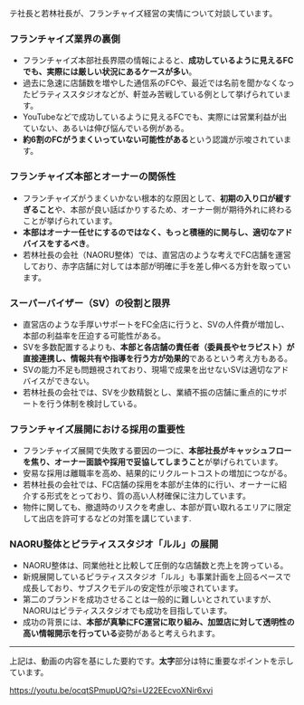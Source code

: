 テ社長と若林社長が、フランチャイズ経営の実情について対談しています。

### フランチャイズ業界の裏側

- フランチャイズ本部社長界隈の情報によると、**成功しているように見えるFCでも、実際には厳しい状況にあるケースが多い**。
- 過去に急速に店舗数を増やした通信系のFCや、最近では名前を聞かなくなったピラティススタジオなどが、軒並み苦戦している例として挙げられています。
- YouTubeなどで成功しているように見えるFCでも、実際には営業利益が出ていない、あるいは伸び悩んでいる例がある。
- **約6割のFCがうまくいっていない可能性がある**という認識が示唆されています。

### フランチャイズ本部とオーナーの関係性

- フランチャイズがうまくいかない根本的な原因として、**初期の入り口が緩すぎること**や、本部が良い話ばかりするため、オーナー側が期待外れに終わることが挙げられています。
- **本部はオーナー任せにするのではなく、もっと積極的に関与し、適切なアドバイスをするべき**。
- 若林社長の会社（NAORU整体）では、直営店のような考えでFC店舗を運営しており、赤字店舗に対しては本部が明確に手を差し伸べる方針を取っています。

### スーパーバイザー（SV）の役割と限界

- 直営店のような手厚いサポートをFC全店に行うと、SVの人件費が増加し、本部の利益率を圧迫する可能性がある。
- SVを多数配置するよりも、**本部と各店舗の責任者（委員長やセラピスト）が直接連携し、情報共有や指導を行う方が効果的**であるという考え方もある。
- SVの能力不足も問題視されており、現場で成果を出せないSVは適切なアドバイスができない。
- 若林社長の会社では、SVを少数精鋭とし、業績不振の店舗に重点的にサポートを行う体制を検討している。

### フランチャイズ展開における採用の重要性

- フランチャイズ展開で失敗する要因の一つに、**本部社長がキャッシュフローを焦り、オーナー面談や採用で妥協してしまうこと**が挙げられています。
- 安易な採用は離職率を高め、結果的にリクルートコストの増加につながる。
- 若林社長の会社では、FC店舗の採用を本部が主体的に行い、オーナーに紹介する形式をとっており、質の高い人材確保に注力しています。
- 物件に関しても、撤退時のリスクを考慮し、本部が買い取れるエリアに限定して出店を許可するなどの対策を講じています.

### NAORU整体とピラティススタジオ「ルル」の展開

- NAORU整体は、同業他社と比較して圧倒的な店舗数と売上を誇っている。
- 新規展開しているピラティススタジオ「ルル」も事業計画を上回るペースで成長しており、サブスクモデルの安定性が示唆されています。
- 第二のブランドを成功させることは一般的に難しいとされていますが、NAORUはピラティススタジオでも成功を目指しています。
- 成功の背景には、**本部が真摯にFC運営に取り組み、加盟店に対して透明性の高い情報開示を行っている**姿勢があると考えられます。

---

上記は、動画の内容を基にした要約です。**太字**部分は特に重要なポイントを示しています。

https://youtu.be/ocqtSPmupUQ?si=U22EEcvoXNir6xvi
